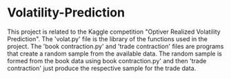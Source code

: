 # Volatility-Prediction

This project is related to the Kaggle competition "Optiver Realized Volatility Prediction". The 'volat.py' file is the library of the functions used in the project. The 'book contraction.py' and 'trade contraction' files are programs that create a random sample from the available data. The random sample is formed from the book data using book contraction.py' and then 'trade contraction' just produce the respective sample for the trade data.
